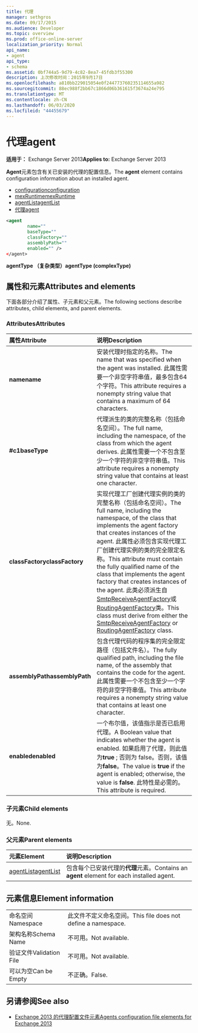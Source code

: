 ```yaml
---
title: 代理
manager: sethgros
ms.date: 09/17/2015
ms.audience: Developer
ms.topic: overview
ms.prod: office-online-server
localization_priority: Normal
api_name:
- agent
api_type:
- schema
ms.assetid: 0bf744a5-9d79-4c82-8ea7-45fdb3f55300
description: 上次修改时间：2015年9月17日
ms.openlocfilehash: a810bb229015054e0f244773760235114655a982
ms.sourcegitcommit: 88ec988f2bb67c1866d06b361615f3674a24e795
ms.translationtype: MT
ms.contentlocale: zh-CN
ms.lasthandoff: 06/03/2020
ms.locfileid: "44455679"
---
```

# <a name="agent"></a><span data-ttu-id="fe8d7-103">代理</span><span class="sxs-lookup"><span data-stu-id="fe8d7-103">agent</span></span>
  
<span data-ttu-id="fe8d7-104">**适用于：** Exchange Server 2013</span><span class="sxs-lookup"><span data-stu-id="fe8d7-104">**Applies to:** Exchange Server 2013</span></span>
  
<span data-ttu-id="fe8d7-105">**Agent**元素包含有关已安装的代理的配置信息。</span><span class="sxs-lookup"><span data-stu-id="fe8d7-105">The **agent** element contains configuration information about an installed agent.</span></span> 
  
- [<span data-ttu-id="fe8d7-106">configuration</span><span class="sxs-lookup"><span data-stu-id="fe8d7-106">configuration</span></span>](configuration.md) 
- [<span data-ttu-id="fe8d7-107">mexRuntime</span><span class="sxs-lookup"><span data-stu-id="fe8d7-107">mexRuntime</span></span>](mexruntime.md)
- [<span data-ttu-id="fe8d7-108">agentList</span><span class="sxs-lookup"><span data-stu-id="fe8d7-108">agentList</span></span>](agentlist.md)
- [<span data-ttu-id="fe8d7-109">代理</span><span class="sxs-lookup"><span data-stu-id="fe8d7-109">agent</span></span>](agent.md)
  
```XML
<agent
        name=""
        baseType=""
        classFactory=""
        assemblyPath=""
        enabled="" />
</agent>
```

<span data-ttu-id="fe8d7-110">**agentType （复杂类型）**</span><span class="sxs-lookup"><span data-stu-id="fe8d7-110">**agentType (complexType)**</span></span>

## <a name="attributes-and-elements"></a><span data-ttu-id="fe8d7-111">属性和元素</span><span class="sxs-lookup"><span data-stu-id="fe8d7-111">Attributes and elements</span></span>

<span data-ttu-id="fe8d7-112">下面各部分介绍了属性、子元素和父元素。</span><span class="sxs-lookup"><span data-stu-id="fe8d7-112">The following sections describe attributes, child elements, and parent elements.</span></span>
  
### <a name="attributes"></a><span data-ttu-id="fe8d7-113">Attributes</span><span class="sxs-lookup"><span data-stu-id="fe8d7-113">Attributes</span></span>

|<span data-ttu-id="fe8d7-114">**属性**</span><span class="sxs-lookup"><span data-stu-id="fe8d7-114">**Attribute**</span></span>|<span data-ttu-id="fe8d7-115">**说明**</span><span class="sxs-lookup"><span data-stu-id="fe8d7-115">**Description**</span></span>|
|:-----|:-----|
|<span data-ttu-id="fe8d7-116">**name**</span><span class="sxs-lookup"><span data-stu-id="fe8d7-116">**name**</span></span> <br/> |<span data-ttu-id="fe8d7-117">安装代理时指定的名称。</span><span class="sxs-lookup"><span data-stu-id="fe8d7-117">The name that was specified when the agent was installed.</span></span> <span data-ttu-id="fe8d7-118">此属性需要一个非空字符串值，最多包含64个字符。</span><span class="sxs-lookup"><span data-stu-id="fe8d7-118">This attribute requires a nonempty string value that contains a maximum of 64 characters.</span></span>  <br/> |
|<span data-ttu-id="fe8d7-119">**#c1**</span><span class="sxs-lookup"><span data-stu-id="fe8d7-119">**baseType**</span></span> <br/> |<span data-ttu-id="fe8d7-120">代理派生的类的完整名称（包括命名空间）。</span><span class="sxs-lookup"><span data-stu-id="fe8d7-120">The full name, including the namespace, of the class from which the agent derives.</span></span> <span data-ttu-id="fe8d7-121">此属性需要一个不包含至少一个字符的非空字符串值。</span><span class="sxs-lookup"><span data-stu-id="fe8d7-121">This attribute requires a nonempty string value that contains at least one character.</span></span>  <br/> |
|<span data-ttu-id="fe8d7-122">**classFactory**</span><span class="sxs-lookup"><span data-stu-id="fe8d7-122">**classFactory**</span></span> <br/> |<span data-ttu-id="fe8d7-123">实现代理工厂创建代理实例的类的完整名称（包括命名空间）。</span><span class="sxs-lookup"><span data-stu-id="fe8d7-123">The full name, including the namespace, of the class that implements the agent factory that creates instances of the agent.</span></span> <span data-ttu-id="fe8d7-124">此属性必须包含实现代理工厂创建代理实例的类的完全限定名称。</span><span class="sxs-lookup"><span data-stu-id="fe8d7-124">This attribute must contain the fully qualified name of the class that implements the agent factory that creates instances of the agent.</span></span> <span data-ttu-id="fe8d7-125">此类必须派生自[SmtpReceiveAgentFactory](https://msdn.microsoft.com/library/Microsoft.Exchange.Data.Transport.Smtp.SmtpReceiveAgentFactory.aspx)或[RoutingAgentFactory](https://msdn.microsoft.com/library/Microsoft.Exchange.Data.Transport.Routing.RoutingAgentFactory.aspx)类。</span><span class="sxs-lookup"><span data-stu-id="fe8d7-125">This class must derive from either the [SmtpReceiveAgentFactory](https://msdn.microsoft.com/library/Microsoft.Exchange.Data.Transport.Smtp.SmtpReceiveAgentFactory.aspx) or [RoutingAgentFactory](https://msdn.microsoft.com/library/Microsoft.Exchange.Data.Transport.Routing.RoutingAgentFactory.aspx) class.</span></span>  <br/> |
|<span data-ttu-id="fe8d7-126">**assemblyPath**</span><span class="sxs-lookup"><span data-stu-id="fe8d7-126">**assemblyPath**</span></span> <br/> |<span data-ttu-id="fe8d7-127">包含代理代码的程序集的完全限定路径（包括文件名）。</span><span class="sxs-lookup"><span data-stu-id="fe8d7-127">The fully qualified path, including the file name, of the assembly that contains the code for the agent.</span></span> <span data-ttu-id="fe8d7-128">此属性需要一个不包含至少一个字符的非空字符串值。</span><span class="sxs-lookup"><span data-stu-id="fe8d7-128">This attribute requires a nonempty string value that contains at least one character.</span></span>  <br/> |
|<span data-ttu-id="fe8d7-129">**enabled**</span><span class="sxs-lookup"><span data-stu-id="fe8d7-129">**enabled**</span></span> <br/> |<span data-ttu-id="fe8d7-130">一个布尔值，该值指示是否已启用代理。</span><span class="sxs-lookup"><span data-stu-id="fe8d7-130">A Boolean value that indicates whether the agent is enabled.</span></span> <span data-ttu-id="fe8d7-131">如果启用了代理，则此值为**true** ; 否则为 false。否则，该值为**false**。</span><span class="sxs-lookup"><span data-stu-id="fe8d7-131">The value is **true** if the agent is enabled; otherwise, the value is **false**.</span></span> <span data-ttu-id="fe8d7-132">此特性是必需的。</span><span class="sxs-lookup"><span data-stu-id="fe8d7-132">This attribute is required.</span></span>  <br/> |
   
### <a name="child-elements"></a><span data-ttu-id="fe8d7-133">子元素</span><span class="sxs-lookup"><span data-stu-id="fe8d7-133">Child elements</span></span>

<span data-ttu-id="fe8d7-134">无。</span><span class="sxs-lookup"><span data-stu-id="fe8d7-134">None.</span></span>
  
### <a name="parent-elements"></a><span data-ttu-id="fe8d7-135">父元素</span><span class="sxs-lookup"><span data-stu-id="fe8d7-135">Parent elements</span></span>

|<span data-ttu-id="fe8d7-136">**元素**</span><span class="sxs-lookup"><span data-stu-id="fe8d7-136">**Element**</span></span>|<span data-ttu-id="fe8d7-137">**说明**</span><span class="sxs-lookup"><span data-stu-id="fe8d7-137">**Description**</span></span>|
|:-----|:-----|
|[<span data-ttu-id="fe8d7-138">agentList</span><span class="sxs-lookup"><span data-stu-id="fe8d7-138">agentList</span></span>](agentlist.md) <br/> |<span data-ttu-id="fe8d7-139">包含每个已安装代理的**代理**元素。</span><span class="sxs-lookup"><span data-stu-id="fe8d7-139">Contains an **agent** element for each installed agent.</span></span>  <br/> |
   
## <a name="element-information"></a><span data-ttu-id="fe8d7-140">元素信息</span><span class="sxs-lookup"><span data-stu-id="fe8d7-140">Element information</span></span>

|||
|:-----|:-----|
|<span data-ttu-id="fe8d7-141">命名空间</span><span class="sxs-lookup"><span data-stu-id="fe8d7-141">Namespace</span></span>  <br/> |<span data-ttu-id="fe8d7-142">此文件不定义命名空间。</span><span class="sxs-lookup"><span data-stu-id="fe8d7-142">This file does not define a namespace.</span></span>  <br/> |
|<span data-ttu-id="fe8d7-143">架构名称</span><span class="sxs-lookup"><span data-stu-id="fe8d7-143">Schema Name</span></span>  <br/> |<span data-ttu-id="fe8d7-144">不可用。</span><span class="sxs-lookup"><span data-stu-id="fe8d7-144">Not available.</span></span>  <br/> |
|<span data-ttu-id="fe8d7-145">验证文件</span><span class="sxs-lookup"><span data-stu-id="fe8d7-145">Validation File</span></span>  <br/> |<span data-ttu-id="fe8d7-146">不可用。</span><span class="sxs-lookup"><span data-stu-id="fe8d7-146">Not available.</span></span>  <br/> |
|<span data-ttu-id="fe8d7-147">可以为空</span><span class="sxs-lookup"><span data-stu-id="fe8d7-147">Can be Empty</span></span>  <br/> |<span data-ttu-id="fe8d7-148">不正确。</span><span class="sxs-lookup"><span data-stu-id="fe8d7-148">False.</span></span>  <br/> |
   
## <a name="see-also"></a><span data-ttu-id="fe8d7-149">另请参阅</span><span class="sxs-lookup"><span data-stu-id="fe8d7-149">See also</span></span>

- [<span data-ttu-id="fe8d7-150">Exchange 2013 的代理配置文件元素</span><span class="sxs-lookup"><span data-stu-id="fe8d7-150">Agents configuration file elements for Exchange 2013</span></span>](agents-configuration-file-elements-for-exchange-2013.md)

